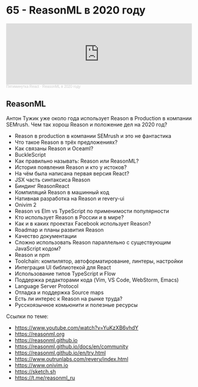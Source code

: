 # 65 - ReasonML в 2020 году

<iframe width="100%" height="166" scrolling="no" frameborder="no" allow="autoplay" src="https://w.soundcloud.com/player/?url=https%3A//api.soundcloud.com/tracks/831295033&color=%23ff5500&auto_play=false&hide_related=true&show_comments=false&show_user=true&show_reposts=false&show_teaser=false"></iframe><div style="font-size: 10px; color: #cccccc;line-break: anywhere;word-break: normal;overflow: hidden;white-space: nowrap;text-overflow: ellipsis; font-family: Interstate,Lucida Grande,Lucida Sans Unicode,Lucida Sans,Garuda,Verdana,Tahoma,sans-serif;font-weight: 100;"><a href="https://soundcloud.com/5minreact" title="Пятиминутка React" target="_blank" style="color: #cccccc; text-decoration: none;">Пятиминутка React</a> · <a href="https://soundcloud.com/5minreact/065-reasonml" title="ReasonML в 2020 году" target="_blank" style="color: #cccccc; text-decoration: none;">ReasonML в 2020 году</a></div>

## ReasonML

Антон Тужик уже около года использует Reason в Production в компании SEMrush. Чем так хорош Reason и положение дел на 2020 год?

- Reason в production в компании SEMrush и это не фантастика
- Что такое Reason в трёх предложениях?
- Как связаны Reason и Oceaml?
- BuckleScript
- Как правильно называть: Reason или ReasonML?
- История появления Reason и кто у истоков?
- На чём была написана первая версия React?
- JSX часть синтаксиса Reason
- Биндинг ReasonReact
- Компиляций Reason в машинный код
- Нативная разработка на Reason и revery-ui
- Onivim 2
- Reason vs Elm vs TypeScript по применимости популярности
- Кто использует Reason в России и в мире?
- Как и в каких проектах Facebook использует Reason?
- Roadmap и планы развития Reason
- Качество документации
- Сложно использовать Reason параллельно с существующим JavaScript кодом?
- Reason и npm
- Toolchain: компилятор, автоформатирование, линтеры, настройки
- Интеграция UI библиотекой для React
- Использование типов TypeScript и Flow
- Поддержка редакторами кода (Vim, VS Code, WebStorm, Emacs)
- Language Server Protocol
- Отладка и поддержка Source maps
- Есть ли интерес к Reason на рынке труда?
- Русскоязычное комьюнити и полезные ресурсы

Ссылки по теме:

- https://www.youtube.com/watch?v=YuKzXB6vhdY
- https://reasonml.org
- https://reasonml.github.io
- https://reasonml.github.io/docs/en/community
- https://reasonml.github.io/en/try.html
- https://www.outrunlabs.com/revery/index.html
- https://www.onivim.io
- https://sketch.sh
- https://t.me/reasonml_ru
